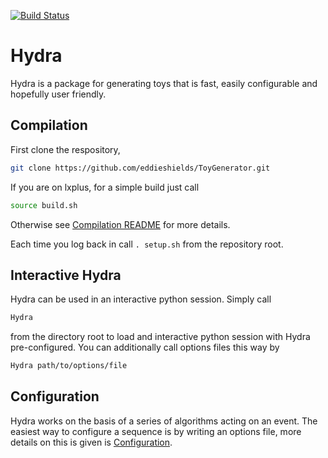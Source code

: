 [![Build Status][travis-badge]][travis-link]

# Hydra

Hydra is a package for generating toys that is fast, easily configurable and hopefully user friendly.

## Compilation

First clone the respository,

```bash
git clone https://github.com/eddieshields/ToyGenerator.git
```

If you are on lxplus, for a simple build just call

```bash
source build.sh
```

Otherwise see [Compilation README](docs/READMEs/compilation.md) for more details.

Each time you log back in call ```. setup.sh``` from the repository root.

## Interactive Hydra

Hydra can be used in an interactive python session. Simply call

```bash
Hydra
```

from the directory root to load and interactive python session with Hydra pre-configured. You can
additionally call options files this way by

```bash
Hydra path/to/options/file
```

## Configuration

Hydra works on the basis of a series of algorithms acting on an event.
The easiest way to configure a sequence is by writing an options file, more details on this is given is [Configuration](docs/READMEs/configuration.md).

[travis-badge]:      https://travis-ci.com/eddieshields/ToyGenerator.svg?token=kSjk97VeMvMyZGvyxnp2&branch=main
[travis-link]:       https://travis-ci.com/github/eddieshields/ToyGenerator